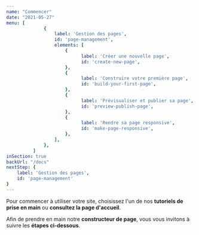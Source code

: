 ```yaml
---
name: "Commencer"
date: "2021-05-27"
menu: [
              {
                  label: 'Gestion des pages',
                  id: 'page-management',
                  elements: [
                      {
                            label: 'Créer une nouvelle page',
                            id: 'create-new-page',
                      },
                      {
                            label: 'Construire votre première page',
                            id: 'build-your-first-page',
                      },
                      {
                            label: 'Prévisualiser et publier sa page',
                            id: 'preview-publish-page',
                      },
                      {
                            label: 'Rendre sa page responsive',
                            id: 'make-page-responsive',
                      },      
                  ],
              },
          ]
inSection: true
backUrl: "/docs"
nextStep: {
    label: 'Gestion des pages',
    id: 'page-management'
}
---
```

Pour commencer à utiliser votre site, choisissez l'un de nos **tutoriels de prise en main** ou **consultez la page d'accueil**.

Afin de prendre en main notre **constructeur de page**, vous vous invitons à suivre les **étapes ci-dessous**.
